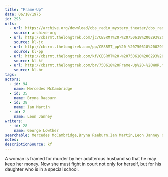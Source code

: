 ```yaml
---
title: "Frame-Up"
date: 06/18/1975
id: 293
urls: 
  - url: https://archive.org/download/cbs_radio_mystery_theater/cbs_radio_mystery_theater-0251-0300.zip/cbs_radio_mystery_theater-0251-0300%2Fcbsrmt_0293_frame.mp3
    source: archive-org
  - url: http://cbsrmt.thelongtrek.com/jc/CBSRMT%20-%20750618%200293%20Frame-up%20vbr%20fb_jc.mp3
    source: kl-jc
  - url: http://cbsrmt.thelongtrek.com/pp/CBSRMT_pp%20-%20750618%200293%20Frame-Up.mp3
    source: kl-pp
  - url: http://cbsrmt.thelongtrek.com/kf/CBSRMT%20-%20750618%200293%20Frame-Up_kf.mp3
    source: kl-kf
  - url: http://cbsrmt.thelongtrek.com/br/750618%20Frame-Up%20-%20WOR.mp3
    source: kl-br
tags: 
actors:  
  - id: 94
    name: Mercedes McCambridge  
  - id: 35
    name: Bryna Raeburn  
  - id: 38
    name: Ian Martin  
  - id: 2
    name: Leon Janney
writers:  
  - id: 28
    name: George Lowther
searchable: Mercedes McCambridge,Bryna Raeburn,Ian Martin,Leon Janney George Lowther
notes: 
descriptionSource: kf
---
```

A woman is framed for murder by her adulterous husband so that he may keep her money. Now she must fight in court not only for herself, but for his daughter who is in a special school.